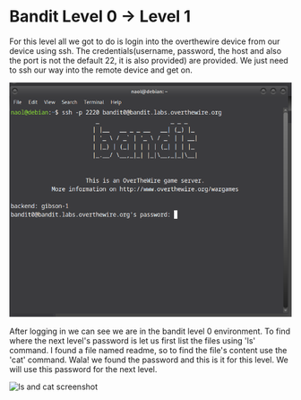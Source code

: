 # Bandit Level 0 → Level 1

For this level all we got to do is login into the overthewire device from our device using ssh. The credentials(username, password, the host and also the port is not the default 22, it is also provided) are provided. We just need to ssh our way into the remote device and get on.

![SSH login success](bandit/images/Screenshot0.png)

After logging in we can see we are in the bandit level 0 environment. To find where the next level's password is let us first list the files using 'ls' command. I found a file named readme, so to find the file's content use the 'cat' command. Wala! we found the password and this is it for this level. We will use this password for the next level.

![ls and cat screenshot](../images/Screenshot1.png)
